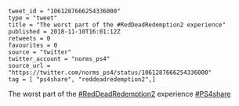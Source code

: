 ```
tweet_id = "1061287666254336000"
type = "tweet"
title = "The worst part of the #RedDeadRedemption2 experience"
published = 2018-11-10T16:01:12Z
retweets = 0
favourites = 0
source = "twitter"
twitter_account = "norms_ps4"
source_url = "https://twitter.com/norms_ps4/status/1061287666254336000"
tag = [ "ps4share", "reddeadredemption2",]
```

The worst part of the [#RedDeadRedemption2](/tags/reddeadredemption2/) experience [#PS4share](/tags/ps4share/)

<p class='image'><img src='http://mnf.m17s.net/2018/11/10/DrpzgbiW4AAt-Dc.jpg' alt=''></p>

